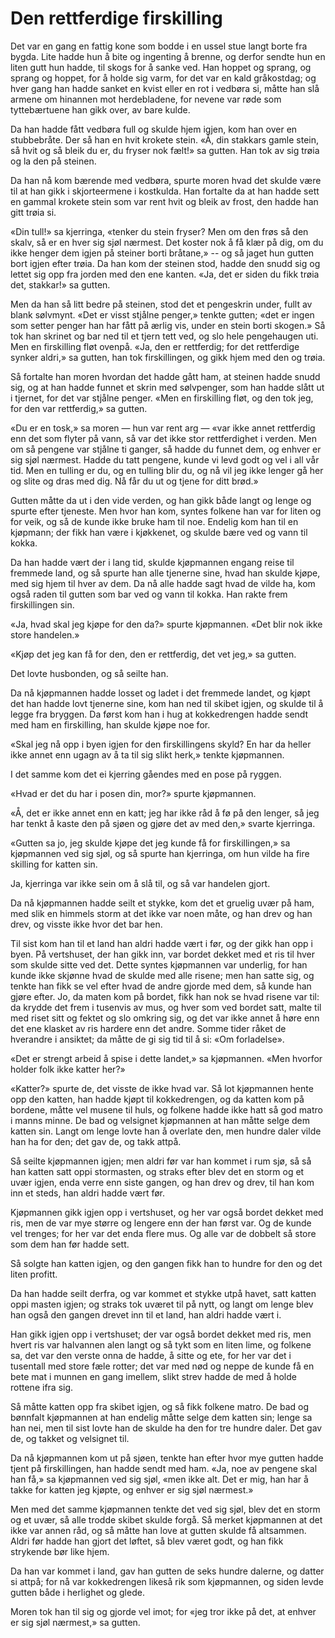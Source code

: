 # Den rettferdige firskilling

Det var en gang en fattig kone som bodde i en ussel stue langt borte fra bygda. Lite hadde hun å bite og ingenting å brenne, og derfor sendte hun en liten gutt hun hadde, til skogs for å sanke ved. Han hoppet og sprang, og sprang og hoppet, for å holde sig varm, for det var en kald gråkostdag; og hver gang han hadde sanket en kvist eller en rot i vedbøra si, måtte han slå armene om hinannen mot herdebladene, for nevene var røde som tyttebærtuene han gikk over, av bare kulde.

Da han hadde fått vedbøra full og skulde hjem igjen, kom han over en stubbebråte. Der så han en hvit krokete stein. «Å, din stakkars gamle stein, så hvit og så bleik du er, du fryser nok fælt!» sa gutten. Han tok av sig trøia og la den på steinen.

Da han nå kom bærende med vedbøra, spurte moren hvad det skulde være til at han gikk i skjorteermene i kostkulda. Han fortalte da at han hadde sett en gammal krokete stein som var rent hvit og bleik av frost, den hadde han gitt trøia si.

«Din tull!» sa kjerringa, «tenker du stein fryser? Men om den frøs så den skalv, så er en hver sig sjøl nærmest. Det koster nok å få klær på dig, om du ikke henger dem igjen på steiner borti bråtane,» -- og så jaget hun gutten bort igjen efter trøia. Da han kom der steinen stod, hadde den snudd sig og lettet sig opp fra jorden med den ene kanten. «Ja, det er siden du fikk trøia det, stakkar!» sa gutten.

Men da han så litt bedre på steinen, stod det et pengeskrin under, fullt av blank sølvmynt. «Det er visst stjålne penger,» tenkte gutten; «det er ingen som setter penger han har fått på ærlig vis, under en stein borti skogen.» Så tok han skrinet og bar ned til et tjern tett ved, og slo hele pengehaugen uti. Men en firskilling fløt ovenpå. «Ja, den er rettferdig; for det rettferdige synker aldri,» sa gutten, han tok firskillingen, og gikk hjem med den og trøia.

Så fortalte han moren hvordan det hadde gått ham, at steinen hadde snudd sig, og at han hadde funnet et skrin med sølvpenger, som han hadde slått ut i tjernet, for det var stjålne penger. «Men en firskilling fløt, og den tok jeg, for den var rettferdig,» sa gutten.

«Du er en tosk,» sa moren — hun var rent arg — «var ikke annet rettferdig enn det som flyter på vann, så var det ikke stor rettferdighet i verden. Men om så pengene var stjålne ti ganger, så hadde du funnet dem, og enhver er sig sjøl nærmest. Hadde du tatt pengene, kunde vi levd godt og vel i all vår tid. Men en tulling er du, og en tulling blir du, og nå vil jeg ikke lenger gå her og slite og dras med dig. Nå får du ut og tjene for ditt brød.»

Gutten måtte da ut i den vide verden, og han gikk både langt og lenge og spurte efter tjeneste. Men hvor han kom, syntes folkene han var for liten og for veik, og så de kunde ikke bruke ham til noe. Endelig kom han til en kjøpmann; der fikk han være i kjøkkenet, og skulde bære ved og vann til kokka.

Da han hadde vært der i lang tid, skulde kjøpmannen engang reise til fremmede land, og så spurte han alle tjenerne sine, hvad han skulde kjøpe, med sig hjem til hver av dem. Da nå alle hadde sagt hvad de vilde ha, kom også raden til gutten som bar ved og vann til kokka. Han rakte frem firskillingen sin.

«Ja, hvad skal jeg kjøpe for den da?» spurte kjøpmannen. «Det blir nok ikke store handelen.»

«Kjøp det jeg kan få for den, den er rettferdig, det vet jeg,» sa gutten.

Det lovte husbonden, og så seilte han.

Da nå kjøpmannen hadde losset og ladet i det fremmede landet, og kjøpt det han hadde lovt tjenerne sine, kom han ned til skibet igjen, og skulde til å legge fra bryggen. Da først kom han i hug at kokkedrengen hadde sendt med ham en firskilling, han skulde kjøpe noe for.

«Skal jeg nå opp i byen igjen for den firskillingens skyld? En har da heller ikke annet enn ugagn av å ta til sig slikt herk,» tenkte kjøpmannen.

I det samme kom det ei kjerring gåendes med en pose på ryggen.

«Hvad er det du har i posen din, mor?» spurte kjøpmannen.

«Å, det er ikke annet enn en katt; jeg har ikke råd å fø på den lenger, så jeg har tenkt å kaste den på sjøen og gjøre det av med den,» svarte kjerringa.

«Gutten sa jo, jeg skulde kjøpe det jeg kunde få for firskillingen,» sa kjøpmannen ved sig sjøl, og så spurte han kjerringa, om hun vilde ha fire skilling for katten sin.

Ja, kjerringa var ikke sein om å slå til, og så var handelen gjort.

Da nå kjøpmannen hadde seilt et stykke, kom det et gruelig uvær på ham, med slik en himmels storm at det ikke var noen måte, og han drev og han drev, og visste ikke hvor det bar hen.

Til sist kom han til et land han aldri hadde vært i før, og der gikk han opp i byen. På vertshuset, der han gikk inn, var bordet dekket med et ris til hver som skulde sitte ved det. Dette syntes kjøpmannen var underlig, for han kunde ikke skjønne hvad de skulde med alle risene; men han satte sig, og tenkte han fikk se vel efter hvad de andre gjorde med dem, så kunde han gjøre efter. Jo, da maten kom på bordet, fikk han nok se hvad risene var til: da krydde det frem i tusenvis av mus, og hver som ved bordet satt, malte til med riset sitt og fektet og slo omkring sig, og det var ikke annet å høre enn det ene klasket av ris hardere enn det andre. Somme tider råket de hverandre i ansiktet; da måtte de gi sig tid til å si: «Om forladelse».

«Det er strengt arbeid å spise i dette landet,» sa kjøpmannen. «Men hvorfor holder folk ikke katter her?»

«Katter?» spurte de, det visste de ikke hvad var. Så lot kjøpmannen hente opp den katten, han hadde kjøpt til kokkedrengen, og da katten kom på bordene, måtte vel musene til huls, og folkene hadde ikke hatt så god matro i manns minne. De bad og velsignet kjøpmannen at han måtte selge dem katten sin. Langt om lenge lovte han å overlate den, men hundre daler vilde han ha for den; det gav de, og takk attpå.

Så seilte kjøpmannen igjen; men aldri før var han kommet i rum sjø, så så han katten satt oppi stormasten, og straks efter blev det en storm og et uvær igjen, enda verre enn siste gangen, og han drev og drev, til han kom inn et steds, han aldri hadde vært før.

Kjøpmannen gikk igjen opp i vertshuset, og her var også bordet dekket med ris, men de var mye større og lengere enn der han først var. Og de kunde vel trenges; for her var det enda flere mus. Og alle var de dobbelt så store som dem han før hadde sett.

Så solgte han katten igjen, og den gangen fikk han to hundre for den og det liten profitt.

Da han hadde seilt derfra, og var kommet et stykke utpå havet, satt katten oppi masten igjen; og straks tok uværet til på nytt, og langt om lenge blev han også den gangen drevet inn til et land, han aldri hadde vært i.

Han gikk igjen opp i vertshuset; der var også bordet dekket med ris, men hvert ris var halvannen alen langt og så tykt som en liten lime, og folkene sa, det var den verste onna de hadde, å sitte og ete, for her var det i tusentall med store fæle rotter; det var med nød og neppe de kunde få en bete mat i munnen en gang imellem, slikt strev hadde de med å holde rottene ifra sig.

Så måtte katten opp fra skibet igjen, og så fikk folkene matro. De bad og bønnfalt kjøpmannen at han endelig måtte selge dem katten sin; lenge sa han nei, men til sist lovte han de skulde ha den for tre hundre daler. Det gav de, og takket og velsignet til.

Da nå kjøpmannen kom ut på sjøen, tenkte han efter hvor mye gutten hadde tjent på firskillingen, han hadde sendt med ham. «Ja, noe av pengene skal han få,» sa kjøpmannen ved sig sjøl, «men ikke alt. Det er mig, han har å takke for katten jeg kjøpte, og enhver er sig sjøl nærmest.»

Men med det samme kjøpmannen tenkte det ved sig sjøl, blev det en storm og et uvær, så alle trodde skibet skulde forgå. Så merket kjøpmannen at det ikke var annen råd, og så måtte han love at gutten skulde få altsammen. Aldri før hadde han gjort det løftet, så blev været godt, og han fikk strykende bør like hjem.

Da han var kommet i land, gav han gutten de seks hundre dalerne, og datter si attpå; for nå var kokkedrengen likeså rik som kjøpmannen, og siden levde gutten både i herlighet og glede.

Moren tok han til sig og gjorde vel imot; for «jeg tror ikke på det, at enhver er sig sjøl nærmest,» sa gutten.
